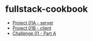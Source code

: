 # fullstack-cookbook

* [Project 01A - server](./project01-a//README.md)
* [Project 01B - client](./project01-b/ReadMe.md)
* [Challenge 01 - Part A](./challenge01-a/ReadMe.md)
